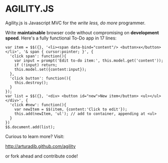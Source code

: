 # AGILITY.JS
Agility.js is Javascript MVC for the *write less, do more* programmer. 

Write **maintainable** browser code without compromising on **development speed**. Here's a fully functional To-Do app in 17 lines:

    var item = $$({}, '<li><span data-bind="content"/> <button>x</button></li>', '& span { cursor:pointer; }', {
      'click span': function(){
        var input = prompt('Edit to-do item:', this.model.get('content'));
        if (!input) return;
        this.model.set({content:input});
      },
      'click button': function(){
        this.destroy();
      }
    });
    var list = $$({}, '<div> <button id="new">New item</button> <ul></ul> </div>', {
      'click #new': function(){
        var newItem = $$(item, {content:'Click to edit'});
        this.add(newItem, 'ul'); // add to container, appending at <ul>
      }
    })    
    $$.document.add(list);

Curious to learn more? Visit:

http://arturadib.github.com/agility

or fork ahead and contribute code!
